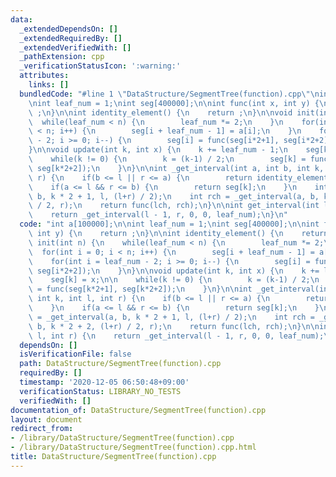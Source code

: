 ```yaml
---
data:
  _extendedDependsOn: []
  _extendedRequiredBy: []
  _extendedVerifiedWith: []
  _pathExtension: cpp
  _verificationStatusIcon: ':warning:'
  attributes:
    links: []
  bundledCode: "#line 1 \"DataStructure/SegmentTree(function).cpp\"\nint a[100000];\n\
    \nint leaf_num = 1;\nint seg[400000];\n\nint func(int x, int y) {\n    return\
    \ ;\n}\n\nint identity_element() {\n    return ;\n}\n\nvoid init(int n) {\n  \
    \  while(leaf_num < n) {\n        leaf_num *= 2;\n    }\n    for(int i = 0; i\
    \ < n; i++) {\n        seg[i + leaf_num - 1] = a[i];\n    }\n    for(int i = leaf_num\
    \ - 2; i >= 0; i--) {\n        seg[i] = func(seg[i*2+1], seg[i*2+2]);\n    }\n\
    }\n\nvoid update(int k, int x) {\n    k += leaf_num - 1;\n    seg[k] = x;\n\n\
    \    while(k != 0) {\n        k = (k-1) / 2;\n        seg[k] = func(seg[k*2+1],\
    \ seg[k*2+2]);\n    }\n}\n\nint _get_interval(int a, int b, int k, int l, int\
    \ r) {\n    if(b <= l || r <= a) {\n        return identity_element();\n    }\n\
    \    if(a <= l && r <= b) {\n        return seg[k];\n    }\n    int lch = _get_interval(a,\
    \ b, k * 2 + 1, l, (l+r) / 2);\n    int rch = _get_interval(a, b, k * 2 + 2, (l+r)\
    \ / 2, r);\n    return func(lch, rch);\n}\n\nint get_interval(int l, int r) {\n\
    \    return _get_interval(l - 1, r, 0, 0, leaf_num);\n}\n"
  code: "int a[100000];\n\nint leaf_num = 1;\nint seg[400000];\n\nint func(int x,\
    \ int y) {\n    return ;\n}\n\nint identity_element() {\n    return ;\n}\n\nvoid\
    \ init(int n) {\n    while(leaf_num < n) {\n        leaf_num *= 2;\n    }\n  \
    \  for(int i = 0; i < n; i++) {\n        seg[i + leaf_num - 1] = a[i];\n    }\n\
    \    for(int i = leaf_num - 2; i >= 0; i--) {\n        seg[i] = func(seg[i*2+1],\
    \ seg[i*2+2]);\n    }\n}\n\nvoid update(int k, int x) {\n    k += leaf_num - 1;\n\
    \    seg[k] = x;\n\n    while(k != 0) {\n        k = (k-1) / 2;\n        seg[k]\
    \ = func(seg[k*2+1], seg[k*2+2]);\n    }\n}\n\nint _get_interval(int a, int b,\
    \ int k, int l, int r) {\n    if(b <= l || r <= a) {\n        return identity_element();\n\
    \    }\n    if(a <= l && r <= b) {\n        return seg[k];\n    }\n    int lch\
    \ = _get_interval(a, b, k * 2 + 1, l, (l+r) / 2);\n    int rch = _get_interval(a,\
    \ b, k * 2 + 2, (l+r) / 2, r);\n    return func(lch, rch);\n}\n\nint get_interval(int\
    \ l, int r) {\n    return _get_interval(l - 1, r, 0, 0, leaf_num);\n}"
  dependsOn: []
  isVerificationFile: false
  path: DataStructure/SegmentTree(function).cpp
  requiredBy: []
  timestamp: '2020-12-05 06:50:48+09:00'
  verificationStatus: LIBRARY_NO_TESTS
  verifiedWith: []
documentation_of: DataStructure/SegmentTree(function).cpp
layout: document
redirect_from:
- /library/DataStructure/SegmentTree(function).cpp
- /library/DataStructure/SegmentTree(function).cpp.html
title: DataStructure/SegmentTree(function).cpp
---
```

